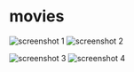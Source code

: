 # movies
![screenshot 1](http://joxi.ru/l2ZVPRPIwOegl2.jpg)
![screenshot 2](http://joxi.ru/LmG3PePFeKnq8m.jpg)

![screenshot 3](http://joxi.ru/eAO4PYPuxQZMDr.jpg)
![screenshot 4](http://joxi.ru/a2XeBZBS1MVqVA.jpg)
